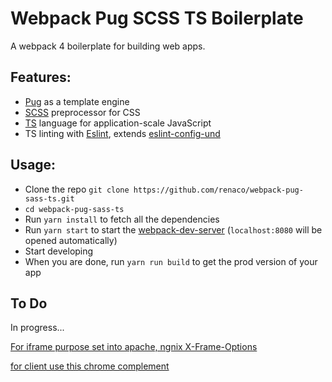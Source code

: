 # Webpack Pug SCSS TS Boilerplate

A webpack 4 boilerplate for building web apps.

## Features:
* [Pug](https://pugjs.org) as a template engine
* [SCSS](http://sass-lang.com) preprocessor for CSS
* [TS](https://www.typescriptlang.org/) language for application-scale JavaScript
* TS linting with [Eslint](https://eslint.org), extends [eslint-config-und](https://github.com/und-tech/eslint-config-und)

## Usage:
* Clone the repo `git clone https://github.com/renaco/webpack-pug-sass-ts.git`
* `cd webpack-pug-sass-ts`
* Run `yarn install` to fetch all the dependencies
* Run `yarn start` to start the [webpack-dev-server](https://github.com/webpack/webpack-dev-server) (`localhost:8080` will be opened automatically)
* Start developing
* When you are done, run `yarn run build` to get the prod version of your app

## To Do
In progress...

[For iframe purpose set into apache, ngnix X-Frame-Options](https://stackoverflow.com/questions/27358966/how-to-set-x-frame-options-on-iframe)

[for client use this chrome complement](https://chrome.google.com/webstore/search/X-Frame-Options?hl=en-US)
